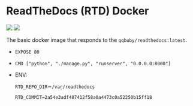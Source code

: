 # ReadTheDocs (RTD) Docker 

[![](https://images.microbadger.com/badges/image/qqbuby/readthedocs.svg)](https://microbadger.com/images/qqbuby/readthedocs "Get your own image badge on microbadger.com")
[![](https://images.microbadger.com/badges/version/qqbuby/readthedocs.svg)](https://microbadger.com/images/qqbuby/readthedocs "Get your own version badge on microbadger.com")

The basic docker image that responds to the `qqbuby/readthedocs:latest`.

- `EXPOSE 80`
  
- `CMD ["python", "./manage.py", "runserver", "0.0.0.0:8000"]`
  
- ENV:

    `RTD_REPO_DIR＝/var/readthedocs`
    
    `RTD_COMMIT=2a54e3adf487412f58a0a4473c0a52250b15ff18`
